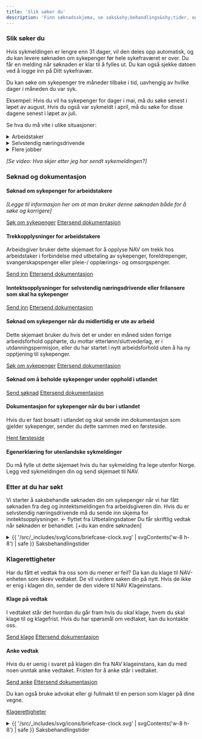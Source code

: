 ```yaml
---
title: 'Slik søker du'
description: 'Finn søknadsskjema, se saks&shy;behandlings&shy;tider, og muligheter til å ettersende eller klage på vedtak. '
---
```


### Slik søker du

Hvis sykmeldingen er lengre enn 31 dager, vil den deles opp automatisk, og du kan levere søknaden om sykepenger før hele sykefraværet er over. Du får en melding når søknaden er klar til å fylles ut. Du kan også sjekke datoen ved å logge inn på Ditt sykefravær.

Du kan søke om sykepenger tre måneder tilbake i tid, uavhengig av hvilke dager i måneden du var syk.

Eksempel: Hvis du vil ha sykepenger for dager i mai, må du søke senest i løpet av august. Hvis du også var sykmeldt i april, må du søke for disse dagene senest i løpet av juli.

Se hva du må vite i ulike situasjoner:

<details class="accordion">
  <summary>Arbeidstaker</summary>
  <p>Innhold mangler</p>
</details>

<details class="accordion">
  <summary>Selvstendig næringsdrivende</summary>
  <p>Innhold mangler</p>
</details>

<details class="accordion">
  <summary>Flere jobber</summary>
  <p>Innhold mangler</p>
</details>

_[Se video: Hva skjer etter jeg har sendt sykemeldingen?]_

### Søknad og dokumentasjon

#### Søknad om sykepenger for arbeidstakere

_[Legge til informasjon her om at man bruker denne søknaden både for å søke og korrigere]_

<div class="flex flex-wrap gap-2">
  <a class="button button--primary" href="#">Søk om sykepenger</a>
  <a class="button button--secondary" href="#">Ettersend dokumentasjon</a>
</div>

#### Trekkopplysninger for arbeidstakere

Arbeidsgiver bruker dette skjemaet for å opplyse NAV om trekk hos arbeidstaker i forbindelse med utbetaling av sykepenger, foreldrepenger, svangerskapspenger eller pleie-/ opplærings- og omsorgspenger.

<div class="flex flex-wrap gap-2">
  <a class="button button--primary" href="#">Send inn</a>
  <a class="button button--secondary" href="#">Ettersend dokumentasjon</a>
</div>

#### Inntektsopplysninger for selvstendig næringsdrivende eller frilansere som skal ha sykepenger

<div class="flex flex-wrap gap-2">
  <a class="button button--primary" href="#">Send inn</a>
  <a class="button button--secondary" href="#">Ettersend dokumentasjon</a>
</div>

#### Søknad om sykepenger når du midlertidig er ute av arbeid

Dette skjemaet bruker du hvis det er under en måned siden forrige arbeidsforhold opphørte, du mottar etterlønn/sluttvederlag, er i utdanningspermisjon, eller du har startet i nytt arbeidsforhold uten å ha ny opptjening til sykepenger.

<div class="flex flex-wrap gap-2">
  <a class="button button--primary" href="#">Søk om sykepenger</a>
  <a class="button button--secondary" href="#">Ettersend dokumentasjon</a>
</div>

#### Søknad om å beholde sykepenger under opphold i utlandet

<div class="flex flex-wrap gap-2">
  <a class="button button--primary" href="#">Send søknad</a>
  <a class="button button--secondary" href="#">Ettersend dokumentasjon</a>
</div>

#### Dokumentasjon for sykepenger når du bor i utlandet

Hvis du er fast bosatt i utlandet og skal sende inn dokumentasjon som gjelder sykepenger, sender du dette sammen med en førsteside.

<div class="flex flex-wrap gap-2">
  <a class="button button--primary" href="#">Hent førsteside</a>
</div>

#### Egenerklæring for utenlandske sykmeldinger

Du må fylle ut dette skjemaet hvis du har sykmelding fra lege utenfor Norge. Legg ved sykmeldingen din og send skjemaet til NAV.

### Etter at du har søkt

Vi starter å saksbehandle søknaden din om sykepenger når vi har fått søknaden fra deg og inntektsmeldingen fra arbeidsgiveren din. Hvis du er selvstendig næringsdrivende må du sende inn skjema for inntektsopplysninger. <- flyttet fra Utbetalingsdatoer
Du får skriftlig vedtak når søknaden er behandlet. [+du kan endre søknaden]

<details class="expander">
  <summary>
    <span class="mr-1 -my-1 -ml-9" aria-hidden="true">{{ '/src/_includes/svg/icons/briefcase-clock.svg' | svgContents('w-8 h-8') | safe }}</span>
    Saksbehandlingstider
  </summary>
  <div class="prose">
    <p>Innhold mangler</p>
  </div>
</details>

### Klagerettigheter

Har du fått et vedtak fra oss som du mener er feil? Da kan du klage til NAV-enheten som skrev vedtaket. De vil vurdere saken din på nytt. Hvis de ikke er enig i klagen din, sender de den videre til NAV Klageinstans.

#### Klage på vedtak

I vedtaket står det hvordan du går fram hvis du skal klage, hvem du skal klage til og klagefrist. Hvis du har spørsmål om vedtaket, kan du kontakte oss.

<div class="flex flex-wrap gap-2">
  <a class="button button--primary" href="#">Send klage</a>
  <a class="button button--secondary" href="#">Ettersend dokumentasjon</a>
</div>

#### Anke vedtak

Hvis du er uenig i svaret på klagen din fra NAV klageinstans, kan du med noen unntak anke vedtaket. Fristen for å anke står i vedtaket.

<div class="flex flex-wrap gap-2">
  <a class="button button--primary" href="#">Send anke</a>
  <a class="button button--secondary" href="#">Ettersend dokumentasjon</a>
</div>

Du kan også bruke advokat eller gi fullmakt til en person som klager på dine vegne.

[Klagerettigheter](#)

<details class="expander">
  <summary>
    <span class="mr-1 -my-1 -ml-9" aria-hidden="true">{{ '/src/_includes/svg/icons/briefcase-clock.svg' | svgContents('w-8 h-8') | safe }}</span>
    Saksbehandlingstider
  </summary>
  <div class="prose">
    <p>Innhold mangler</p>
  </div>
</details>

